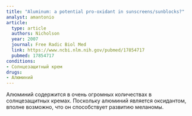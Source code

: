 ```yaml
---
title: "Aluminum: a potential pro-oxidant in sunscreens/sunblocks?"
analyst: amantonio
article:
  type: article
  authors: Nicholson
  year: 2007
  journal: Free Radic Biol Med
  link: https://www.ncbi.nlm.nih.gov/pubmed/17854717
  pubmed: 17854717
conditions:
- Солнцезащитный крем
drugs:
- Алюминий
---
```


Алюминий содержится в очень огромных количествах в солнцезащитных кремах. Поскольку алюминий является оксидантом, вполне возможно, что он способствует развитию меланомы.
